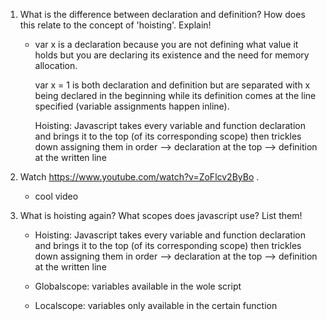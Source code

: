 1. What is the difference between declaration and definition? How does this relate to the concept of 'hoisting'. Explain!

    -   var x is a declaration because you are not defining what value it holds but you     are declaring its existence and the need for memory allocation.

        var x = 1 is both declaration and definition but are separated with x being declared in the beginning while its definition comes at the line specified (variable assignments happen inline).

        Hoisting: Javascript takes every variable and function declaration and brings it to the top (of its corresponding scope) then trickles down assigning them in order
            --> declaration at the top
            --> definition at the written line

2. Watch https://www.youtube.com/watch?v=ZoFlcv2ByBo . 

    -   cool video

3. What is hoisting again? What scopes does javascript use? List them!

    -   Hoisting: Javascript takes every variable and function declaration and brings it to the top (of its corresponding scope) then trickles down assigning them in order
            --> declaration at the top
            --> definition at the written line

    -   Globalscope: variables available in the wole script

    -   Localscope: variables only available in the certain function